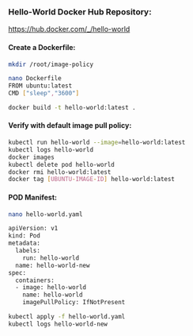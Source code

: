 ### Hello-World Docker Hub Repository:

https://hub.docker.com/_/hello-world

#### Create a Dockerfile:
```sh
mkdir /root/image-policy
```
```sh
nano Dockerfile
FROM ubuntu:latest
CMD ["sleep","3600"]
```
```sh
docker build -t hello-world:latest .
```
#### Verify with default image pull policy:
```sh
kubectl run hello-world --image=hello-world:latest
kubectl logs hello-world
docker images
kubectl delete pod hello-world
docker rmi hello-world:latest
docker tag [UBUNTU-IMAGE-ID] hello-world:latest
```
#### POD Manifest:
```sh
nano hello-world.yaml
```
```sh
apiVersion: v1
kind: Pod
metadata:
  labels:
    run: hello-world
  name: hello-world-new
spec:
  containers:
  - image: hello-world
    name: hello-world
    imagePullPolicy: IfNotPresent
```
```sh
kubectl apply -f hello-world.yaml
kubectl logs hello-world-new
```
